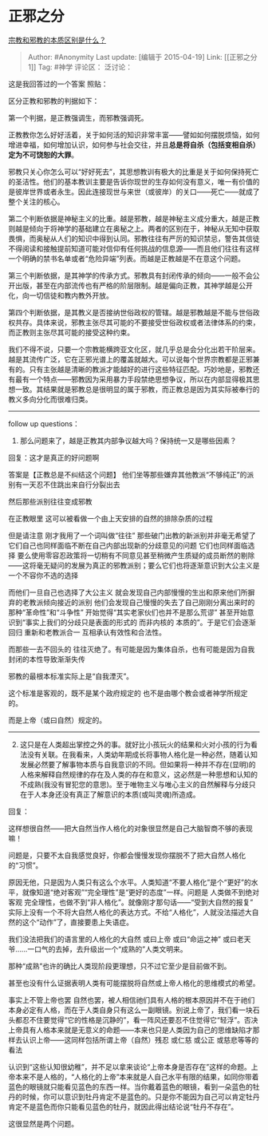 # 正邪之分
[宗教和邪教的本质区别是什么？](https://www.zhihu.com/question/21293752/answer/45205306)

> Author: #Anonymity
> Last update: [编辑于 2015-04-19]
> Link: [[正邪之分 1]]
> Tag: #神学
> 评论区：
> 泛讨论：

这是我回答过的一个答案 照贴：

区分正教和邪教的判据如下：

第一个判据，是正教强调生，而邪教强调死。

正教教你怎么好好活着，关于如何活的知识非常丰富——譬如如何摆脱烦恼，如何增进幸福，如何增加认识，如何参与社会交往，并且**总是将自杀（包括变相自杀）定为不可饶恕的大罪**。

邪教只关心你怎么可以“好好死去”，其思想教训有极大的比重是关于如何保持死亡的圣洁性。他们的基本教训主要是告诉你现世的生存如何没有意义，唯一有价值的是彼岸世界或者永生。因此连接现世与来世（或彼岸）的关口——死亡——就成了整个关注的核心。

第二个判断依据是神秘主义的比重。越是邪教，越是神秘主义成分重大，越是正教则越是倾向于将神学的基础建立在奥秘之上。两者的区别在于，神秘从无知中获取畏惧，而奥秘从人们的知识中得到认同。邪教往往有严厉的知识禁忌，警告其信徒不得阅读和接触提前知道可能对信仰有任何挑战的信息源——而且他们往往有这样一个明确的禁书名单或者“危险异端”列表。而越是正教越是不在意这个问题。

第三个判断依据，是其神学的传承方式。邪教具有封闭传承的倾向——一般不会公开出版，甚至在内部流传也有严格的阶层限制。越是偏向正教，其神学越是公开化，向一切信徒和教内教外开放。

第四个判断依据，是其教义是否接纳世俗政权的管辖。越是邪教越是不能与世俗政权共存。具体来说，邪教主张尽其可能的不要接受世俗政权或者法律体系的约束，而正教则主张尽其可能的接受这种约束。

我们不得不说，只要一个宗教能横跨亚文化区，就几乎总是会分化出若干阶层来。越是其流传广泛，它在正邪光谱上的覆盖就越大。可以说每个世界宗教都是正邪兼有的。只有主张越是清晰的教派才能越好的进行这些特征匹配。巧妙地是，邪教还有最有一个特点——邪教因为采用暴力手段禁绝思想争议，所以在内部显得极其思想一致。其结果就是邪教总是很明显的属于邪教，而正教总是因为其实际被奉行的教义多向分化而很难归类。

---

follow up questions：

1. 那么问题来了，越是正教其内部争议越大吗？保持统一又是哪些因素？

回复：这才是真正的好问题啊

答案是【正教总是不纠结这个问题】 他们坐等那些嫌弃其他教派“不够纯正”的派别有一天忍不住跳出来自行分裂出去

然后那些派别往往变成邪教

在正教眼里 这可以被看做一个由上天安排的自然的排除杂质的过程

但是请注意 刚才我用了一个词叫做“往往” 那些破门出教的新派别并非毫无希望了 它们自己也同样面临不断在自己内部出现新的分歧意见的问题 它们也同样面临选择 要么使用零容忍政策将一切稍有不同意见甚至稍微产生质疑的成员断然的剔除——这将毫无疑问的发展为真正的邪教派别；要么它们也将逐渐意识到大公主义是一个不容你不选的选择

而他们一旦自己也选择了大公主义 就会发现自己内部慢慢的生出和原来他们所摒弃的老教派倾向接近的派别 他们会发现自己慢慢的失去了自己刚刚分离出来时的那种“革命性”和“斗争性” 开始觉得“其实老家伙们也并不是那么荒谬” 甚至开始意识到“事实上我们的分歧只是表面的形式的 而非内核的 本质的”。于是它们会逐渐回归 重新和老教派合一 互相承认有效性和合法性。

而那些一去不回头的 往往灭绝了。有可能是因为集体自杀，也有可能是因为自我封闭的本性导致渐渐失传

邪教的最根本标准实际上是“自我湮灭”。

这个标准是客观的，既不是某个政府规定的 也不是由哪个教会或者神学所规定的。

而是上帝（或曰自然）规定的。

----

2. 这只是在人类超出掌控之外的事。就好比小孩玩火的结果和火对小孩的行为看法没有关联。在我看来，人类幼年期成长将事物人格化是一种必然，随着认知发展必然要了解事物本质与自我意识的不同。但如果将一种并不存在(显明)的人格来解释自然规律的存在及人类的存在和意义，这必然是一种思想和认知的不成熟(我没有冒犯您的意思)。至于唯物主义与唯心主义的自然解释与分歧只在于人本身还没有真正了解意识的本质(或叫灵魂)所造成。

回复：

这样想很自然——把大自然当作人格化的对象很显然是自己大脑智商不够的表现嘛！

问题是，只要不太自我感觉良好，你都会慢慢发现你摆脱不了把大自然人格化的“习惯”。

原因无他，只是因为人类只有这么个水平。人类知道“不要人格化”是个“更好”的水平，就像知道“绝对客观”“完全理性”是“更好的态度”一样。问题是 人类做不到绝对客观 完全理性，也做不到“非人格化”。就像刚才那句话——“受到大自然的报复” 实际上没有一个不将大自然人格化的表达方式。不给“人格化”，人就没法描述大自然的这个“动作”了，直接要患上失语症。

我们没法把我们的语言里的人格化的大自然 或曰上帝 或曰“命运之神” 或曰老天爷……一口气的去掉，去升级出一个“成熟的”人类文明来。

那种“成熟”也许的确比人类现阶段更理想，只不过它至少是目前做不到。

甚至也没有什么证据表明人类有可能摆脱将自然或上帝人格化的思维模式的希望。

事实上不管上帝也罢 自然也罢，被人相信祂们具有人格的根本原因并不在于祂们本身必定有人格，而在于人类自身只有这么一副眼镜。别说上帝了，我们看一块石头都忍不住要觉得“它的性格是沉静的”，看一阵风还要忍不住觉得它“轻浮”。否决上帝具有人格本来就是无意义的命题——本来也只是人类因为自己的思维缺陷才那样去认识上帝——这同样包括所谓上帝（自然）残忍 或仁慈 或公正 或慈悲等等的看法

认识到“这些认知很幼稚”，并不足以拿来谈论“上帝本身是否存在”这样的命题。上帝本来不是人格的，“人格化的上帝”本来就是人自己水平有限的结果，如同你带着蓝色的眼镜就只能看见蓝色的东西一样。当你戴着蓝色的眼镜，看到一朵蓝色的牡丹的时候，你可以意识到牡丹肯定不是蓝色的。只是你不能因为自己可以肯定牡丹肯定不是蓝色而你只能看见蓝色的牡丹，就因此得出结论说“牡丹不存在”。

这很显然是两个问题。
